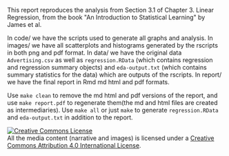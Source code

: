This report reproduces the analysis from Section 3.1 of Chapter 3. Linear Regression, from the book "An Introduction to Statistical Learning" by James et al.

In code/ we have the scripts used to generate all graphs and analysis. In images/ we have all scatterplots and histograms generated by the rscripts in both png and pdf format. In data/ we have the original data `Advertising.csv` as well as `regression.RData` (which contains regression and regression summary objects) and `eda-output.txt` (which contains summary statistics for the data) which are outputs of the rscripts. In report/ we have the final report in Rmd md html and pdf formats.

Use `make clean` to remove the md html and pdf versions of the report, and use `make report.pdf` to regenerate them(the md and html files are created as intermediaries). Use `make all` or just `make` to generate `regression.RData` and `eda-output.txt` in addition to the report.

<a rel="license" href="http://creativecommons.org/licenses/by/4.0/"><img alt="Creative Commons License" style="border-width:0" src="https://i.creativecommons.org/l/by/4.0/88x31.png" /></a><br />All the media content (narrative and images) is licensed under a <a rel="license" href="http://creativecommons.org/licenses/by/4.0/">Creative Commons Attribution 4.0 International License</a>.
   
